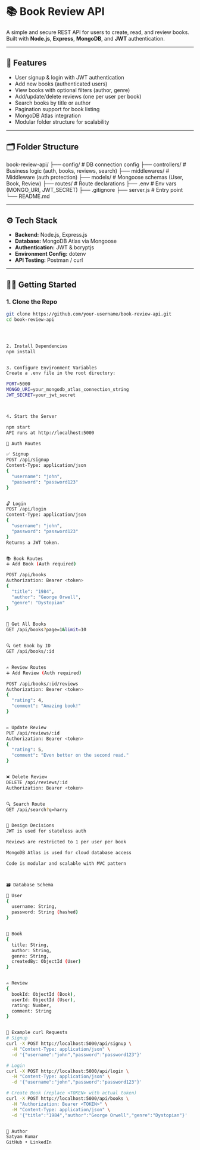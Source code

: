 # 📚 Book Review API

A simple and secure REST API for users to create, read, and review books. Built with **Node.js**, **Express**, **MongoDB**, and **JWT** authentication.

---

## 🔧 Features

- User signup & login with JWT authentication
- Add new books (authenticated users)
- View books with optional filters (author, genre)
- Add/update/delete reviews (one per user per book)
- Search books by title or author
- Pagination support for book listing
- MongoDB Atlas integration
- Modular folder structure for scalability

---

## 🗂️ Folder Structure

book-review-api/
├── config/ # DB connection config
├── controllers/ # Business logic (auth, books, reviews, search)
├── middlewares/ # Middleware (auth protection)
├── models/ # Mongoose schemas (User, Book, Review)
├── routes/ # Route declarations
├── .env # Env vars (MONGO_URI, JWT_SECRET)
├── .gitignore
├── server.js # Entry point
└── README.md




---

## ⚙️ Tech Stack

- **Backend:** Node.js, Express.js
- **Database:** MongoDB Atlas via Mongoose
- **Authentication:** JWT & bcryptjs
- **Environment Config:** dotenv
- **API Testing:** Postman / curl

---

## 🧑‍💻 Getting Started

### 1. Clone the Repo

```bash
git clone https://github.com/your-username/book-review-api.git
cd book-review-api




2. Install Dependencies
npm install


3. Configure Environment Variables
Create a .env file in the root directory:

PORT=5000
MONGO_URI=your_mongodb_atlas_connection_string
JWT_SECRET=your_jwt_secret



4. Start the Server

npm start
API runs at http://localhost:5000

🔐 Auth Routes

✅ Signup
POST /api/signup
Content-Type: application/json
{
  "username": "john",
  "password": "password123"
}


🔓 Login
POST /api/login
Content-Type: application/json
{
  "username": "john",
  "password": "password123"
}
Returns a JWT token.


📚 Book Routes
➕ Add Book (Auth required)

POST /api/books
Authorization: Bearer <token>
{
  "title": "1984",
  "author": "George Orwell",
  "genre": "Dystopian"
}


📖 Get All Books
GET /api/books?page=1&limit=10


🔍 Get Book by ID
GET /api/books/:id


✍️ Review Routes
➕ Add Review (Auth required)

POST /api/books/:id/reviews
Authorization: Bearer <token>
{
  "rating": 4,
  "comment": "Amazing book!"
}


✏️ Update Review
PUT /api/reviews/:id
Authorization: Bearer <token>
{
  "rating": 5,
  "comment": "Even better on the second read."
}


❌ Delete Review
DELETE /api/reviews/:id
Authorization: Bearer <token>


🔍 Search Route
GET /api/search?q=harry


🧠 Design Decisions
JWT is used for stateless auth

Reviews are restricted to 1 per user per book

MongoDB Atlas is used for cloud database access

Code is modular and scalable with MVC pattern



🗃️ Database Schema

👤 User
{
  username: String,
  password: String (hashed)
}


📕 Book
{
  title: String,
  author: String,
  genre: String,
  createdBy: ObjectId (User)
}


✍️ Review
{
  bookId: ObjectId (Book),
  userId: ObjectId (User),
  rating: Number,
  comment: String
}


🧪 Example curl Requests
# Signup
curl -X POST http://localhost:5000/api/signup \
  -H "Content-Type: application/json" \
  -d '{"username":"john","password":"password123"}'

# Login
curl -X POST http://localhost:5000/api/login \
  -H "Content-Type: application/json" \
  -d '{"username":"john","password":"password123"}'

# Create Book (replace <TOKEN> with actual token)
curl -X POST http://localhost:5000/api/books \
  -H "Authorization: Bearer <TOKEN>" \
  -H "Content-Type: application/json" \
  -d '{"title":"1984","author":"George Orwell","genre":"Dystopian"}'


👤 Author
Satyam Kumar
GitHub • LinkedIn

